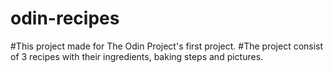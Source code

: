 # odin-recipes

#This project made for The Odin Project's first project.
#The project consist of 3 recipes with their ingredients, baking steps and pictures.
